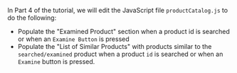 In Part 4 of the tutorial, we will edit the JavaScript file `productCatalog.js` to do the following:

* Populate the "Examined Product" section when a product id is searched or when an `Examine Button` is pressed
* Populate the "List of Similar Products" with products similar to the `searched/examined` product when a product `id` is searched or when an `Examine` button is pressed.
